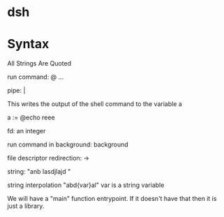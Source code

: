 # dsh

# Syntax

All Strings Are Quoted

run command: @<exec command> <arg1> <arg2> ... <argn> 

pipe: | 

This writes the output of the shell command to the variable a

a := @echo reee 

fd: an integer

run command in background: background <run command>

file descriptor redirection: <run command> <fd> -> <fd>

string: "anb lasdjlajd "

string interpolation "abd{var}al"
	var is a string variable

We will have a "main" function entrypoint. If it doesn't have that then it is just a library. 
